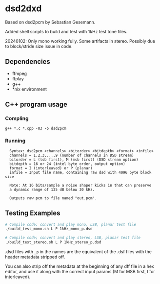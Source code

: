 # dsd2dxd

Based on dsd2pcm by Sebastian Gesemann.

Added shell scripts to build and test with 1kHz test tone files.

20240102: Only mono working fully. Some artifacts in stereo. Possibly due to block/stride size issue in code.

## Dependencies
- ffmpeg
- ffplay
- g++
- *nix environment

## C++ program usage
### Compling
`g++ *.c *.cpp -O3 -o dsd2pcm`
### Running
```
  Syntax: dsd2pcm <channels> <bitorder> <bitdepth> <format> <infile>
  channels = 1,2,3,...,9 (number of channels in DSD stream)
  bitorder = L (lsb first), M (msb first) (DSD stream option)
  bitdepth = 16 or 24 (intel byte order, output option)
  format = I (interleaved) or P (planar)
  infile = Input file name, containing raw dsd with 4096 byte block size

  Note: At 16 bits/sample a noise shaper kicks in that can preserve
  a dynamic range of 135 dB below 30 kHz.

  Outputs raw pcm to file named "out.pcm".
```

## Testing Examples
```bash
# Compile code; convert and play mono, LSB, planar test file
./build_test_mono.sh L P 1kHz_mono_p.dsd

# Compile code; convert and play stereo, LSB, planar test file
./build_test_stereo.sh L P 1kHz_stereo_p.dsd
```

.dsd files with `_p` in the names are the equivalent of the .dsf files with the header metadata stripped off.

You can also strip off the metadata at the beginning of any dff file in a hex editor, and use it along with the correct input params (M for MSB first, I for interleaved).
